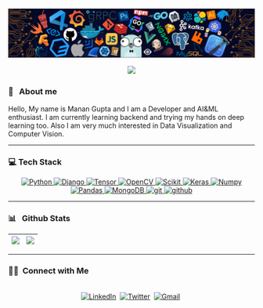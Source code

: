 


![Github Banner](https://github.com/Jaydeep-Yadav/Jaydeep-Yadav/blob/main/banner.png)


<p align="center">
  <a href="https://github.com/CodeWhiteWeb/CodeWhiteWeb"><img src="https://readme-typing-svg.herokuapp.com?color=6027F7&center=true&vCenter=true&lines=Hi+%2C+Welcome+to+my+Github+page;I+am+Manan+Gupta;I+am+an+UnderGrad+student;Always+learn+new+things"></a>
</p>



<h3> 👋 &nbsp; About me </h3> 
<p>
Hello, My name is Manan Gupta and I am a Developer and AI&ML enthusiast. I am currently learning backend and trying my hands on deep learning too. Also I am very much interested in Data Visualization and Computer Vision.
</p>

---





<h3> 💻  Tech Stack </h3> 

<p align="center">
  <a href="https://www.python.org" target="_blank">
    <img alt="Python" src="https://img.shields.io/badge/Python-3776AB?style=for-the-badge&logo=python&logoColor=white">
  </a>
  
  <a href="https://www.djangoproject.com/" target="_blank">
    <img alt="Django" src="https://img.shields.io/badge/django-%23092E20.svg?style=for-the-badge&logo=django&logoColor=white">
  </a>
  
   <a href="https://www.tensorflow.org/" target="_blank">
    <img alt="Tensor" src="https://img.shields.io/badge/TensorFlow-FF6F00?style=for-the-badge&logo=tensorflow&logoColor=white">
  </a>
     <a href="https://opencv.org/" target="_blank">
    <img alt="OpenCV" src="https://img.shields.io/badge/opencv-%23white.svg?style=for-the-badge&logo=opencv&logoColor=white">
   </a>

   <a href="https://scikit-learn.org/" target="_blank">
    <img alt="Scikit" src="https://img.shields.io/badge/scikit_learn-F7931E?style=for-the-badge&logo=scikit-learn&logoColor=white">
  </a>

<a href="https://keras.io/" target="_blank">
<img alt="Keras" src="https://img.shields.io/badge/Keras-D00000?style=for-the-badge&logo=Keras&logoColor=white">
</a>

<a href="https://numpy.org/" target="_blank">
<img alt="Numpy" src="https://img.shields.io/badge/Numpy-777BB4?style=for-the-badge&logo=numpy&logoColor=white">
</a>

   <a href="https://pandas.pydata.org/" target="_blank">
    <img alt="Pandas" src="https://img.shields.io/badge/Pandas-2C2D72?style=for-the-badge&logo=pandas&logoColor=white">
   </a>
  
   <a href="https://www.mongodb.com/" target="_blank">
    <img alt="MongoDB" src="https://img.shields.io/badge/MongoDB-%234ea94b.svg?style=for-the-badge&logo=mongodb&logoColor=white">
   </a>
   


  
  <a href="https://git-scm.com/" target="_blank">
    <img src="https://img.shields.io/badge/git-F05032.svg?style=for-the-badge&logo=git&logoColor=white"
      alt="git"/>
  </a>
  
  <a href="https://github.com/ELanza-48" target="_blank">
    <img src="https://img.shields.io/badge/github-181717.svg?style=for-the-badge&logo=github&logoColor=white" alt="github" />
  </a>

</p>




---
<h3> 📊 &nbsp; Github Stats </h3> 

<img src="https://github-readme-stats.vercel.app/api?username=manan152003&&show_icons=true&count_private=true&theme=github_dark">|<img src="https://github-readme-streak-stats.herokuapp.com/?user=manan152003&theme=blueberry_duo"/>
|---|---|


---


<h3> 🤝🏻 &nbsp;Connect with Me </h3> 

<p align="center">
<br>
<a href="https://www.linkedin.com/manan152003"><img src="https://img.shields.io/badge/linkedin-%230077B5.svg?&style=for-the-badge&logo=linkedin&logoColor=white" alt="LinkedIn" /></a>&nbsp;
<a href="https://twitter.com/pattaagobi"><img src="https://img.shields.io/badge/Twitter-1DA1F2?style=for-the-badge&logo=twitter&logoColor=white" alt="Twitter" /></a>&nbsp;
<a href="mailto:gmanan2003@gmail.com?subject=Hey%20Manan"><img src="https://img.shields.io/badge/gmail-%23D14836.svg?&style=for-the-badge&logo=gmail&logoColor=white" alt="Gmail"/></a>&nbsp;
</p>




<!---
manan152003/manan152003 is a ✨ special ✨ repository because its `README.md` (this file) appears on your GitHub profile.
You can click the Preview link to take a look at your changes.
--->
